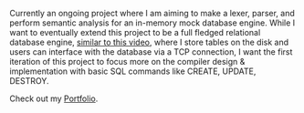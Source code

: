Currently an ongoing project where I am aiming to make a lexer, parser, and perform semantic analysis for an in-memory mock database engine. While I want to eventually extend this project to be a full fledged relational database engine, [similar to this video](https://youtu.be/5Pc18ge9ohI?si=yqO0x9kQlstSBQu5), where I store tables on the disk and users can interface with the database via a TCP connection, I want the first iteration of this project to focus more on the compiler design & implementation with basic SQL commands like CREATE, UPDATE, DESTROY. 

Check out my [Portfolio](https://rohanmengle.dev).

